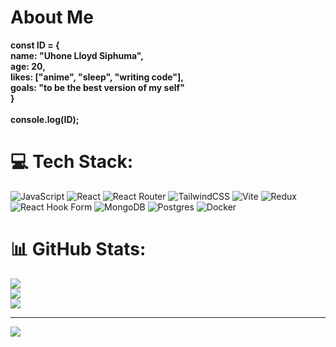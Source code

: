 # About Me 


<b>
const ID = {<br>
name: "Uhone Lloyd Siphuma",<br>
age: 20,<br>
likes: ["anime", "sleep", "writing code"],<br>
goals: "to be the best version of my self"<br>
}
<br><br>
console.log(ID);
</b>


# 💻 Tech Stack:
![JavaScript](https://img.shields.io/badge/javascript-%23323330.svg?style=for-the-badge&logo=javascript&logoColor=%23F7DF1E) ![React](https://img.shields.io/badge/react-%2320232a.svg?style=for-the-badge&logo=react&logoColor=%2361DAFB) ![React Router](https://img.shields.io/badge/React_Router-CA4245?style=for-the-badge&logo=react-router&logoColor=white) ![TailwindCSS](https://img.shields.io/badge/tailwindcss-%2338B2AC.svg?style=for-the-badge&logo=tailwind-css&logoColor=white) ![Vite](https://img.shields.io/badge/vite-%23646CFF.svg?style=for-the-badge&logo=vite&logoColor=white) ![Redux](https://img.shields.io/badge/redux-%23593d88.svg?style=for-the-badge&logo=redux&logoColor=white) ![React Hook Form](https://img.shields.io/badge/React%20Hook%20Form-%23EC5990.svg?style=for-the-badge&logo=reacthookform&logoColor=white) ![MongoDB](https://img.shields.io/badge/MongoDB-%234ea94b.svg?style=for-the-badge&logo=mongodb&logoColor=white) ![Postgres](https://img.shields.io/badge/postgres-%23316192.svg?style=for-the-badge&logo=postgresql&logoColor=white) ![Docker](https://img.shields.io/badge/docker-%230db7ed.svg?style=for-the-badge&logo=docker&logoColor=white)
# 📊 GitHub Stats:
![](https://github-readme-stats.vercel.app/api?username=MrLloyd808&theme=dark&hide_border=false&include_all_commits=false&count_private=false)<br/>
![](https://nirzak-streak-stats.vercel.app/?user=MrLloyd808&theme=dark&hide_border=false)<br/>
![](https://github-readme-stats.vercel.app/api/top-langs/?username=MrLloyd808&theme=dark&hide_border=false&include_all_commits=false&count_private=false&layout=compact)

---
[![](https://visitcount.itsvg.in/api?id=MrLloyd808&icon=0&color=0)](https://visitcount.itsvg.in)

<!-- Proudly created with GPRM ( https://gprm.itsvg.in ) -->
